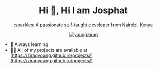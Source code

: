 <h1 align="center">Hi 👋, Hi I am Josphat</h1>
<p align="center"> :sparkles: A passionate self-taught developer from Nairobi, Kenya </p>

<p align="center"> <a href="https://twitter.com/youngziraq" target="blank"><img src="https://img.shields.io/twitter/follow/youngziraq?logo=twitter&style=for-the-badge" alt="youngziraq" /></a> </p>

- 🌱 Always learning.
- 👨‍💻 All of my projects are available at [https://ziraqyoung.github.io/projects/](https://ziraqyoung.github.io/projects/)
